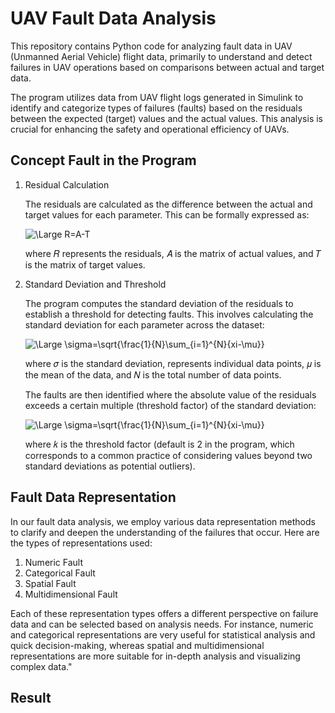 # UAV Fault Data Analysis

This repository contains Python code for analyzing fault data in UAV (Unmanned Aerial Vehicle) flight data, primarily to understand and detect failures in UAV operations based on comparisons between actual and target data.

The program utilizes data from UAV flight logs generated in Simulink to identify and categorize types of failures (faults) based on the residuals between the expected (target) values and the actual values. This analysis is crucial for enhancing the safety and operational efficiency of UAVs.

## Concept Fault in the Program
1. Residual Calculation
   
    The residuals are calculated as the difference between the actual and target values for each parameter. This can be formally expressed as:

    ![\Large R=A-T](https://latex.codecogs.com/svg.latex?\Large&space;R=A-T) 

    where 𝑅 represents the residuals, 𝐴 is the matrix of actual values, and 𝑇 is the matrix of target values.

2. Standard Deviation and Threshold

    The program computes the standard deviation of the residuals to establish a threshold for detecting faults. This involves calculating the standard deviation for each parameter across the dataset:
    
    ![\Large \sigma=\sqrt{\frac{1}{N}\sum_{i=1}^{N}{xi-\mu}}](https://latex.codecogs.com/svg.latex?\Large&space;\sigma=\sqrt{\frac{1}{N}\sum_{i=1}^{N}{xi-\mu}}) 

    where 𝜎 is the standard deviation, represents individual data points, 𝜇 is the mean of the data, and 𝑁 is the total number of data points.

    The faults are then identified where the absolute value of the residuals exceeds a certain multiple (threshold factor) of the standard deviation:

    ![\Large \sigma=\sqrt{\frac{1}{N}\sum_{i=1}^{N}{xi-\mu}}](https://latex.codecogs.com/svg.latex?\Large&space;{if}|R_i|>k.\sigma) 

    where 𝑘 is the threshold factor (default is 2 in the program, which corresponds to a common practice of considering values beyond two standard deviations as potential outliers).

## Fault Data Representation
In our fault data analysis, we employ various data representation methods to clarify and deepen the understanding of the failures that occur. Here are the types of representations used:

1. Numeric Fault 
2. Categorical Fault 
3. Spatial Fault 
4. Multidimensional Fault

Each of these representation types offers a different perspective on failure data and can be selected based on analysis needs. For instance, numeric and categorical representations are very useful for statistical analysis and quick decision-making, whereas spatial and multidimensional representations are more suitable for in-depth analysis and visualizing complex data."

## Result

